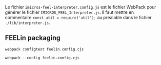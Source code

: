 Le fichier ```imicros-feel-interpreter.config.js``` est le fichier WebPack pour générer le fichier
```IMICROS_FEEL_Interpreter.js```.
Il faut mettre en commentaire ```const util = require('util');``` au préalable dans le fichier ```./lib/interpreter.js```.

## FEELin packaging

```webpack configtest feelin.config.cjs```

```webpack --config feelin.config.cjs```

